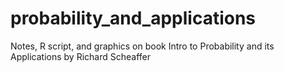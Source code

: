 # probability_and_applications
Notes, R script, and graphics on book Intro to Probability and its Applications by Richard Scheaffer
